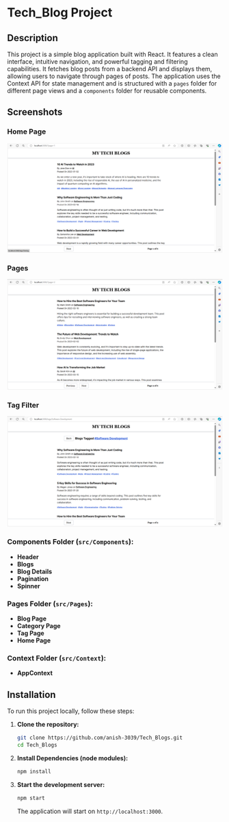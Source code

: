 # Tech_Blog Project

## Description

This project is a simple blog application built with React. It features a clean interface, intuitive navigation, and powerful tagging and filtering capabilities. It fetches blog posts from a backend API and displays them, allowing users to navigate through pages of posts. The application uses the Context API for state management and is structured with a `pages` folder for different page views and a `components` folder for reusable components.

## Screenshots

### Home Page
![Home Page](images/page1.png)

### Pages
![Page 2](images/page2.png)

### Tag Filter
![Tag Filter](images/tagged.png)

### Components Folder (`src/Components`):
- **Header**
- **Blogs**
- **Blog Details**
- **Pagination**
- **Spinner**

### Pages Folder (`src/Pages`):
- **Blog Page**
- **Category Page**
- **Tag Page**
- **Home Page**

### Context Folder (`src/Context`):
- **AppContext**

## Installation

To run this project locally, follow these steps:

1. **Clone the repository:**

    ```bash
    git clone https://github.com/anish-3039/Tech_Blogs.git
    cd Tech_Blogs
    ```

2. **Install Dependencies (node modules):**

    ```bash
    npm install
    ```

3. **Start the development server:**

    ```bash
    npm start
    ```

    The application will start on `http://localhost:3000`.
